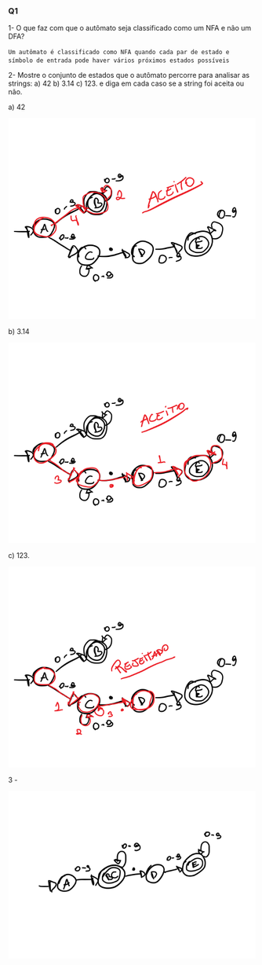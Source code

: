 ### Q1

1- O que faz com que o autômato seja classificado como um NFA e não um DFA?

`Um autômato é classificado como NFA quando cada par de estado e símbolo de entrada pode haver vários próximos estados possíveis`

2- Mostre o conjunto de estados que o autômato percorre para analisar as strings: a) 42 b) 3.14 c) 123. e diga em cada caso se a string foi aceita ou não.

a) 42

![a](q1-a.png)

b) 3.14

![b](q1-b.png)

c) 123.

![c](q1-c.png)

3 -

![c](q1-3.png)
